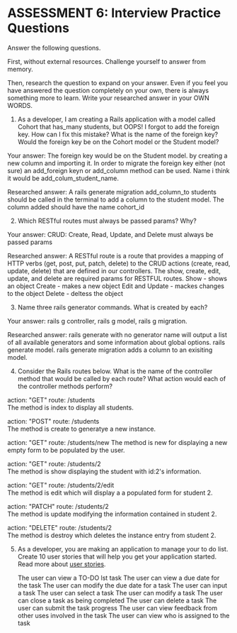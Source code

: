 # ASSESSMENT 6: Interview Practice Questions
Answer the following questions.

First, without external resources. Challenge yourself to answer from memory.

Then, research the question to expand on your answer. Even if you feel you have answered the question completely on your own, there is always something more to learn. Write your researched answer in your OWN WORDS.

1. As a developer, I am creating a Rails application with a model called Cohort that has_many students, but OOPS! I forgot to add the foreign key. How can I fix this mistake? What is the name of the foreign key? Would the foreign key be on the Cohort model or the Student model?

  Your answer: 
        The foreign key would be on the Student model. by creating a new column and importing it. In order to migrate the foreign key either (not sure) an add_foreign keyn or add_column method can be used. Name i think it would be add_colum_student_name.

  Researched answer: 
        A rails generate migration add_column_to students should be called in the terminal to add a column to the student model. The column added should have the name cohort_id



2. Which RESTful routes must always be passed params? Why?

  Your answer: 
        CRUD: Create, Read, Update, and Delete must always be passed params

  Researched answer: 
        A RESTful route is a route that provides a mapping of HTTP verbs (get, post, put, patch, delete) to the CRUD actions (create, read, update, delete) that are defined in our controllers.  The show, create, edit, update, and delete are required params for RESTFUL routes.
        Show - shows an object
        Create - makes a new object
        Edit and Update - mackes changes to the object
        Delete - deltess the object

3. Name three rails generator commands. What is created by each?

  Your answer: 
        rails g controller, rails g model, rails g migration.

  Researched answer:
        rails generate with no generator name will output a list of all available generators and some information     about global options.
        rails generate model.
        rails generate migration adds a column to an exisiting model.



4. Consider the Rails routes below. What is the name of the controller method that would be called by each route? What action would each of the controller methods perform?

action: "GET"    route: /students          
      The method is index to display all students.

action: "POST"   route: /students       
      The method is create to generatye a new instance.

action: "GET"    route: /students/new
      The method is new for displaying a new empty form to be populated by the user.

action: "GET"    route: /students/2  
      The method is show displaying the student with id:2's information.

action: "GET"    route: /students/2/edit    
      The method is edit which will display a a populated form for student 2.

action: "PATCH"  route: /students/2   
      The method is update modifying the information contained in student 2.

action: "DELETE" route: /students/2      
      The method is destroy which deletes the instance entry from student 2.


5. As a developer, you are making an application to manage your to do list. Create 10 user stories that will help you get your application started. Read more about [user stories](https://www.atlassian.com/agile/project-management/user-stories).


      The user can view a TO-DO lst task
      The user can view a due date for the task
      The user can modify the due date for a task
      The user can input a task
      The user can select a task
      The user can modify a task
      The user can close a task as being completed
      The user can delete a task
      The user can submit the task progress
      The user can view feedback from other uses involved in the task
      The user can view who is assigned to the task
      
      
